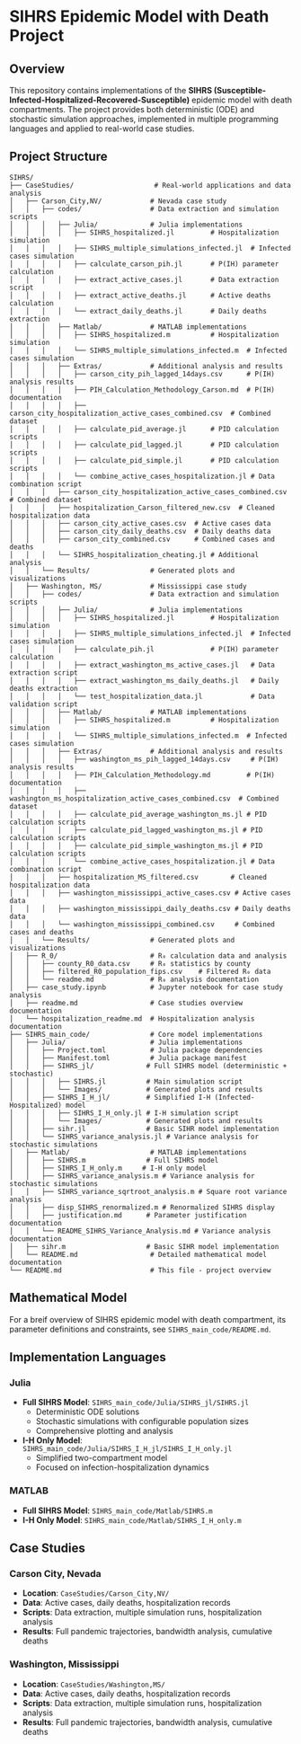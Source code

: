 # SIHRS Epidemic Model with Death Project

## Overview

This repository contains implementations of the **SIHRS (Susceptible-Infected-Hospitalized-Recovered-Susceptible)** epidemic model with death compartments. The project provides both deterministic (ODE) and stochastic simulation approaches, implemented in multiple programming languages and applied to real-world case studies.

## Project Structure

```
SIHRS/
├── CaseStudies/                    # Real-world applications and data analysis
│   ├── Carson_City,NV/            # Nevada case study
│   │   ├── codes/                 # Data extraction and simulation scripts
│   │   │   ├── Julia/             # Julia implementations
│   │   │   │   ├── SIHRS_hospitalized.jl         # Hospitalization simulation
│   │   │   │   ├── SIHRS_multiple_simulations_infected.jl  # Infected cases simulation
│   │   │   │   ├── calculate_carson_pih.jl       # P(IH) parameter calculation
│   │   │   │   ├── extract_active_cases.jl       # Data extraction script
│   │   │   │   ├── extract_active_deaths.jl      # Active deaths calculation
│   │   │   │   └── extract_daily_deaths.jl       # Daily deaths extraction
│   │   │   ├── Matlab/            # MATLAB implementations
│   │   │   │   ├── SIHRS_hospitalized.m          # Hospitalization simulation
│   │   │   │   └── SIHRS_multiple_simulations_infected.m  # Infected cases simulation
│   │   │   ├── Extras/            # Additional analysis and results
│   │   │   │   ├── carson_city_pih_lagged_14days.csv      # P(IH) analysis results
│   │   │   │   ├── PIH_Calculation_Methodology_Carson.md  # P(IH) documentation
│   │   │   │   ├── carson_city_hospitalization_active_cases_combined.csv  # Combined dataset
│   │   │   │   ├── calculate_pid_average.jl      # PID calculation scripts
│   │   │   │   ├── calculate_pid_lagged.jl       # PID calculation scripts
│   │   │   │   ├── calculate_pid_simple.jl       # PID calculation scripts
│   │   │   │   └── combine_active_cases_hospitalization.jl # Data combination script
│   │   │   ├── carson_city_hospitalization_active_cases_combined.csv  # Combined dataset
│   │   │   ├── hospitalization_Carson_filtered_new.csv  # Cleaned hospitalization data
│   │   │   ├── carson_city_active_cases.csv  # Active cases data
│   │   │   ├── carson_city_daily_deaths.csv  # Daily deaths data
│   │   │   ├── carson_city_combined.csv      # Combined cases and deaths
│   │   │   └── SIHRS_hospitalization_cheating.jl # Additional analysis
│   │   └── Results/               # Generated plots and visualizations
│   ├── Washington, MS/            # Mississippi case study
│   │   ├── codes/                 # Data extraction and simulation scripts
│   │   │   ├── Julia/             # Julia implementations
│   │   │   │   ├── SIHRS_hospitalized.jl         # Hospitalization simulation
│   │   │   │   ├── SIHRS_multiple_simulations_infected.jl  # Infected cases simulation
│   │   │   │   ├── calculate_pih.jl              # P(IH) parameter calculation
│   │   │   │   ├── extract_washington_ms_active_cases.jl   # Data extraction script
│   │   │   │   ├── extract_washington_ms_daily_deaths.jl   # Daily deaths extraction
│   │   │   │   └── test_hospitalization_data.jl            # Data validation script
│   │   │   ├── Matlab/            # MATLAB implementations
│   │   │   │   ├── SIHRS_hospitalized.m          # Hospitalization simulation
│   │   │   │   └── SIHRS_multiple_simulations_infected.m  # Infected cases simulation
│   │   │   ├── Extras/            # Additional analysis and results
│   │   │   │   ├── washington_ms_pih_lagged_14days.csv     # P(IH) analysis results
│   │   │   │   ├── PIH_Calculation_Methodology.md         # P(IH) documentation
│   │   │   │   ├── washington_ms_hospitalization_active_cases_combined.csv  # Combined dataset
│   │   │   │   ├── calculate_pid_average_washington_ms.jl # PID calculation scripts
│   │   │   │   ├── calculate_pid_lagged_washington_ms.jl # PID calculation scripts
│   │   │   │   ├── calculate_pid_simple_washington_ms.jl # PID calculation scripts
│   │   │   │   └── combine_active_cases_hospitalization.jl # Data combination script
│   │   │   ├── hospitalization_MS_filtered.csv        # Cleaned hospitalization data
│   │   │   ├── washington_mississippi_active_cases.csv # Active cases data
│   │   │   ├── washington_mississippi_daily_deaths.csv # Daily deaths data
│   │   │   └── washington_mississippi_combined.csv     # Combined cases and deaths
│   │   └── Results/               # Generated plots and visualizations
│   ├── R_0/                       # R₀ calculation data and analysis
│   │   ├── county_R0_data.csv     # R₀ statistics by county
│   │   ├── filtered_R0_population_fips.csv    # Filtered R₀ data
│   │   └── readme.md              # R₀ analysis documentation
│   ├── case_study.ipynb           # Jupyter notebook for case study analysis
│   ├── readme.md                  # Case studies overview documentation
│   └── hospitalization_readme.md  # Hospitalization analysis documentation
├── SIHRS_main_code/               # Core model implementations
│   ├── Julia/                     # Julia implementations
│   │   ├── Project.toml           # Julia package dependencies
│   │   ├── Manifest.toml          # Julia package manifest
│   │   ├── SIHRS_jl/             # Full SIHRS model (deterministic + stochastic)
│   │   │   ├── SIHRS.jl          # Main simulation script
│   │   │   └── Images/           # Generated plots and results
│   │   ├── SIHRS_I_H_jl/         # Simplified I-H (Infected-Hospitalized) model
│   │   │   ├── SIHRS_I_H_only.jl # I-H simulation script
│   │   │   └── Images/           # Generated plots and results
│   │   ├── sihr.jl               # Basic SIHR model implementation
│   │   └── SIHRS_variance_analysis.jl # Variance analysis for stochastic simulations
│   ├── Matlab/                    # MATLAB implementations
│   │   ├── SIHRS.m               # Full SIHRS model
│   │   ├── SIHRS_I_H_only.m     # I-H only model
│   │   ├── SIHRS_variance_analysis.m # Variance analysis for stochastic simulations
│   │   ├── SIHRS_variance_sqrtroot_analysis.m # Square root variance analysis
│   │   ├── disp_SIHRS_renormalized.m # Renormalized SIHRS display
│   │   ├── justification.md      # Parameter justification documentation
│   │   └── README_SIHRS_Variance_Analysis.md # Variance analysis documentation
│   ├── sihr.m                    # Basic SIHR model implementation
│   └── README.md                  # Detailed mathematical model documentation
└── README.md                      # This file - project overview
```

## Mathematical Model
For a breif overview of SIHRS epidemic model with death compartment, its parameter definitions and constraints, see `SIHRS_main_code/README.md`.

## Implementation Languages

### Julia
- **Full SIHRS Model**: `SIHRS_main_code/Julia/SIHRS_jl/SIHRS.jl`
  - Deterministic ODE solutions
  - Stochastic simulations with configurable population sizes
  - Comprehensive plotting and analysis
- **I-H Only Model**: `SIHRS_main_code/Julia/SIHRS_I_H_jl/SIHRS_I_H_only.jl`
  - Simplified two-compartment model
  - Focused on infection-hospitalization dynamics

### MATLAB
- **Full SIHRS Model**: `SIHRS_main_code/Matlab/SIHRS.m`
- **I-H Only Model**: `SIHRS_main_code/Matlab/SIHRS_I_H_only.m`

## Case Studies

### Carson City, Nevada
- **Location**: `CaseStudies/Carson_City,NV/`
- **Data**: Active cases, daily deaths, hospitalization records
- **Scripts**: Data extraction, multiple simulation runs, hospitalization analysis
- **Results**: Full pandemic trajectories, bandwidth analysis, cumulative deaths

### Washington, Mississippi
- **Location**: `CaseStudies/Washington,MS/`
- **Data**: Active cases, daily deaths, hospitalization records
- **Scripts**: Data extraction, multiple simulation runs, hospitalization analysis
- **Results**: Full pandemic trajectories, bandwidth analysis, cumulative deaths
